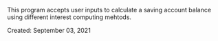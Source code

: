 This program accepts user inputs to calculate a saving account balance using different interest computing mehtods.

Created: September 03, 2021
